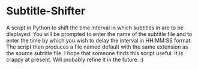 # Subtitle-Shifter
A script in Python to shift the time interval in which subtitles in are to be displayed. You will be prompted to enter the name of the subtitle file and to enter the time by which you wish to delay the interval in HH:MM:SS format. The script then produces a file named default with the same extension as the source subtitle file. 
I hope that someone finds this script useful. It is crappy at present. Will probably refine it in the future. :)
